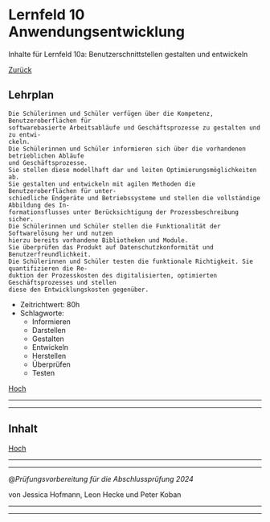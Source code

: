 # Lernfeld 10 Anwendungsentwicklung

Inhalte für Lernfeld 10a: Benutzerschnittstellen gestalten und entwickeln

[Zurück](/README.md)

## Lehrplan

```Text
Die Schülerinnen und Schüler verfügen über die Kompetenz, Benutzeroberflächen für
softwarebasierte Arbeitsabläufe und Geschäftsprozesse zu gestalten und zu entwi-
ckeln.
Die Schülerinnen und Schüler informieren sich über die vorhandenen betrieblichen Abläufe
und Geschäftsprozesse.
Sie stellen diese modellhaft dar und leiten Optimierungsmöglichkeiten ab.
Sie gestalten und entwickeln mit agilen Methoden die Benutzeroberflächen für unter-
schiedliche Endgeräte und Betriebssysteme und stellen die vollständige Abbildung des In-
formationsflusses unter Berücksichtigung der Prozessbeschreibung sicher.
Die Schülerinnen und Schüler stellen die Funktionalität der Softwarelösung her und nutzen
hierzu bereits vorhandene Bibliotheken und Module.
Sie überprüfen das Produkt auf Datenschutzkonformität und Benutzerfreundlichkeit.
Die Schülerinnen und Schüler testen die funktionale Richtigkeit. Sie quantifizieren die Re-
duktion der Prozesskosten des digitalisierten, optimierten Geschäftsprozesses und stellen
diese den Entwicklungskosten gegenüber.
```

- Zeitrichtwert: 80h
- Schlagworte:
  - Informieren
  - Darstellen
  - Gestalten
  - Entwickeln
  - Herstellen
  - Überprüfen
  - Testen

[Hoch](#lernfeld-10-anwendungsentwicklung)

---
---

## Inhalt

[Hoch](#lernfeld-10-anwendungsentwicklung)

---
---

@_Prüfungsvorbereitung für die Abschlussprüfung 2024_

von Jessica Hofmann, Leon Hecke und Peter Koban

---
---
